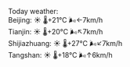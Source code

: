 Today weather:  
Beijing: ☀️   🌡️+21°C 🌬️←7km/h  
Tianjin: ☀️   🌡️+20°C 🌬️↖7km/h  
Shijiazhuang: ☀️   🌡️+27°C 🌬️↙7km/h  
Tangshan: ☀️   🌡️+18°C 🌬️↑6km/h  
